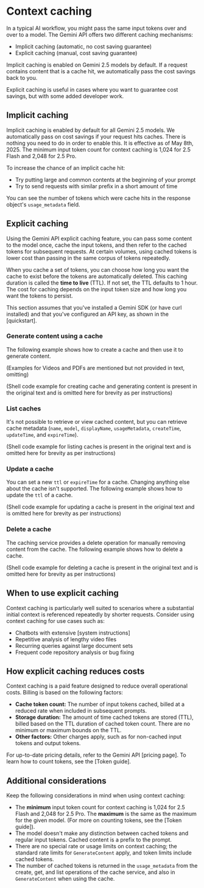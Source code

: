 # Context caching

In a typical AI workflow, you might pass the same input tokens over and over to a model. The Gemini API offers two different caching mechanisms:

* Implicit caching (automatic, no cost saving guarantee)
* Explicit caching (manual, cost saving guarantee)

Implicit caching is enabled on Gemini 2.5 models by default. If a request contains content that is a cache hit, we automatically pass the cost savings back to you.

Explicit caching is useful in cases where you want to guarantee cost savings, but with some added developer work.

## Implicit caching

Implicit caching is enabled by default for all Gemini 2.5 models. We automatically pass on cost savings if your request hits caches. There is nothing you need to do in order to enable this. It is effective as of May 8th, 2025. The minimum input token count for context caching is 1,024 for 2.5 Flash and 2,048 for 2.5 Pro.

To increase the chance of an implicit cache hit:

* Try putting large and common contents at the beginning of your prompt
* Try to send requests with similar prefix in a short amount of time

You can see the number of tokens which were cache hits in the response object's `usage_metadata` field.

## Explicit caching

Using the Gemini API explicit caching feature, you can pass some content to the model once, cache the input tokens, and then refer to the cached tokens for subsequent requests. At certain volumes, using cached tokens is lower cost than passing in the same corpus of tokens repeatedly.

When you cache a set of tokens, you can choose how long you want the cache to exist before the tokens are automatically deleted. This caching duration is called the **time to live** (TTL). If not set, the TTL defaults to 1 hour. The cost for caching depends on the input token size and how long you want the tokens to persist.

This section assumes that you've installed a Gemini SDK (or have curl installed) and that you've configured an API key, as shown in the [quickstart].

### Generate content using a cache

The following example shows how to create a cache and then use it to generate content.

(Examples for Videos and PDFs are mentioned but not provided in text, omitting)

(Shell code example for creating cache and generating content is present in the original text and is omitted here for brevity as per instructions)

### List caches

It's not possible to retrieve or view cached content, but you can retrieve cache metadata (`name`, `model`, `displayName`, `usageMetadata`, `createTime`, `updateTime`, and `expireTime`).

(Shell code example for listing caches is present in the original text and is omitted here for brevity as per instructions)

### Update a cache

You can set a new `ttl` or `expireTime` for a cache. Changing anything else about the cache isn't supported.
The following example shows how to update the `ttl` of a cache.

(Shell code example for updating a cache is present in the original text and is omitted here for brevity as per instructions)

### Delete a cache

The caching service provides a delete operation for manually removing content from the cache. The following example shows how to delete a cache.

(Shell code example for deleting a cache is present in the original text and is omitted here for brevity as per instructions)

## When to use explicit caching

Context caching is particularly well suited to scenarios where a substantial initial context is referenced repeatedly by shorter requests. Consider using context caching for use cases such as:

* Chatbots with extensive [system instructions]
* Repetitive analysis of lengthy video files
* Recurring queries against large document sets
* Frequent code repository analysis or bug fixing

## How explicit caching reduces costs

Context caching is a paid feature designed to reduce overall operational costs. Billing is based on the following factors:

* **Cache token count:** The number of input tokens cached, billed at a reduced rate when included in subsequent prompts.
* **Storage duration:** The amount of time cached tokens are stored (TTL), billed based on the TTL duration of cached token count. There are no minimum or maximum bounds on the TTL.
* **Other factors:** Other charges apply, such as for non-cached input tokens and output tokens.

For up-to-date pricing details, refer to the Gemini API [pricing page]. To learn how to count tokens, see the [Token guide].

## Additional considerations

Keep the following considerations in mind when using context caching:

* The **minimum** input token count for context caching is 1,024 for 2.5 Flash and 2,048 for 2.5 Pro. The **maximum** is the same as the maximum for the given model. (For more on counting tokens, see the [Token guide]).
* The model doesn't make any distinction between cached tokens and regular input tokens. Cached content is a prefix to the prompt.
* There are no special rate or usage limits on context caching; the standard rate limits for `GenerateContent` apply, and token limits include cached tokens.
* The number of cached tokens is returned in the `usage_metadata` from the create, get, and list operations of the cache service, and also in `GenerateContent` when using the cache.
